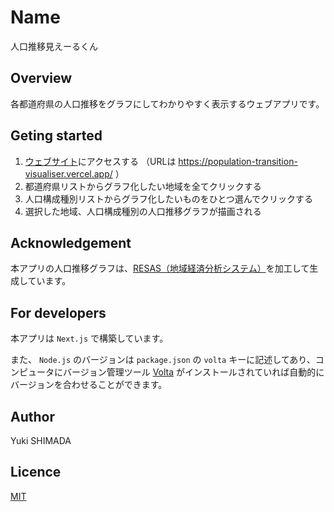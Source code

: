 # Name

人口推移見えーるくん

## Overview

各都道府県の人口推移をグラフにしてわかりやすく表示するウェブアプリです。

## Geting started

1. [ウェブサイト](https://population-transition-visualiser.vercel.app/)にアクセスする
   （URLは https://population-transition-visualiser.vercel.app/ ）
2. 都道府県リストからグラフ化したい地域を全てクリックする
3. 人口構成種別リストからグラフ化したいものをひとつ選んでクリックする
4. 選択した地域、人口構成種別の人口推移グラフが描画される

## Acknowledgement

本アプリの人口推移グラフは、[RESAS（地域経済分析システム）](https://opendata.resas-portal.go.jp/)を加工して生成しています。

## For developers

本アプリは `Next.js` で構築しています。

また、 `Node.js` のバージョンは `package.json` の `volta`
キーに記述してあり、コンピュータにバージョン管理ツール [Volta](https://docs.volta.sh/guide/)
がインストールされていれば自動的にバージョンを合わせることができます。

## Author

Yuki SHIMADA

## Licence

[MIT](https://opensource.org/licenses/mit-license.php)
